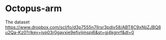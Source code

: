 # Octopus-arm

The dataset <br>
https://www.dropbox.com/scl/fo/d3p7555n7llrsr3pdiv58/ABT8C9xNjjZJBQ8u2Qa-Kz0?rlkey=jyp03r0gayxie9efivijmspj6&st=gj4kgnrf&dl=0

